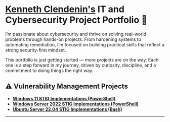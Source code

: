 # <a href="https://www.linkedin.com/in/kenneth-clendenin/">Kenneth Clendenin's</a> IT and Cybersecurity Project Portfolio 🔐

I’m passionate about cybersecurity and thrive on solving real-world problems through hands-on projects. From hardening systems to automating remediation, I’m focused on building practical skills that reflect a strong security-first mindset.

This portfolio is just getting started — more projects are on the way. Each one is a step forward in my journey, driven by curiosity, discipline, and a commitment to doing things the right way.


## ⚠️ Vulnerability Management Projects

- **[Windows 11 STIG Implementations (PowerShell)](https://github.com/KennethClendenin/stig-windows11-hardening)**
- **[Windows Server 2022 STIG Implementations (PowerShell)](https://github.com/KennethClendenin/stig-winserver2022-hardening/tree/main)**
- **[Ubuntu Server 22.04 STIG Implementations (Bash)](https://github.com/KennethClendenin/stig-ubuntuserver22.04-hardening)**
<!-- - **[Vulnerability Management Program Implementation](https://github.com/KennethClendenin/vulnerability-management-program)** -->

<hr/>
